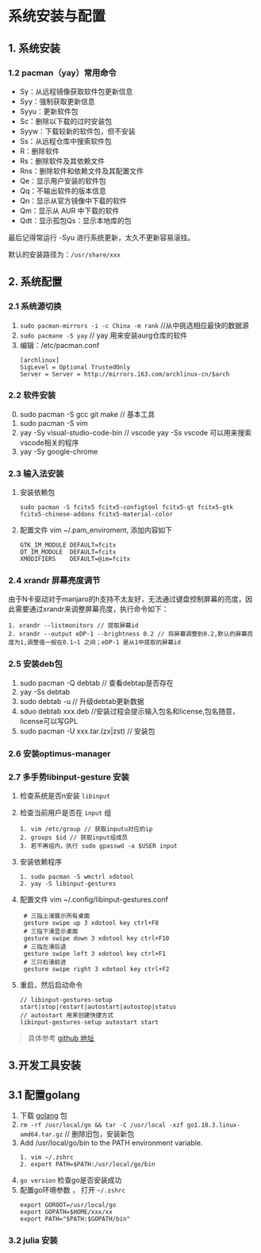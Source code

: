 # 系统安装与配置

## 1. 系统安装


### 1.2 pacman（yay）常用命令

- Sy：从远程镜像获取软件包更新信息
- Syy：强制获取更新信息
- Syyu：更新软件包
- Sc：删除以下载的过时安装包
- Syyw：下载较新的软件包，但不安装
- Ss：从远程仓库中搜索软件包
- R：删除软件
- Rs：删除软件及其依赖文件
- Rns：删除软件和依赖文件及其配置文件
- Qe：显示用户安装的软件包
- Qq：不输出软件的版本信息
- Qn：显示从官方镜像中下载的软件
- Qm：显示从 AUR 中下载的软件
- Qdt：显示孤包Qs：显示本地库的包

最后记得常运行 -Syu 进行系统更新，太久不更新容易滚挂。

默认的安装路径为：``/usr/share/xxx``

## 2. 系统配置

### 2.1 系统源切换

1. ```sudo pacman-mirrors -i -c China -m rank``` //从中挑选相应最快的数据源
2. ```sudo pacmane -S yay``` // yay 用来安装aurg仓库的软件
3. 编辑：/etc/pacman.conf
    ```
    [archlinux]
    SigLevel = Optional TrustedOnly
    Server = Server = http://mirrors.163.com/archlinux-cn/$arch
    ```

### 2.2 软件安装

0. sudo pacman -S gcc git make // 基本工具
1. sudo pacman -S vim 
2. yay -Sy visual-studio-code-bin // vscode  yay -Ss vscode 可以用来搜索vscode相关的程序
3. yay -Sy google-chrome

### 2.3 输入法安装

1. 安装依赖包
    ```
    sudo pacman -S fcitx5 fcitx5-configtool fcitx5-qt fcitx5-gtk fcitx5-chinese-addons fcitx5-material-color
    ```
2. 配置文件 vim ~/.pam_enviroment, 添加内容如下
    ```
    GTK_IM_MODULE DEFAULT=fcitx
    QT_IM_MODULE  DEFAULT=fcitx
    XMODIFIERS    DEFAULT=@im=fcitx
    ```

### 2.4 xrandr 屏幕亮度调节

由于N卡驱动对于manjaro的h支持不太友好，无法通过键盘控制屏幕的亮度，因此需要通过xrandr来调整屏幕亮度，执行命令如下：
```
1. xrandr --listmonitors // 提取屏幕id
2. xrandr --output eDP-1 --brightness 0.2 // 将屏幕调整到0.2,默认的屏幕亮度为1,调整值一般在0.1~1 之间；eDP-1 是从1中提取的屏幕id
```

### 2.5 安装deb包

1. sudo pacman -Q debtab // 查看debtap是否存在
2. yay -Ss debtab
3. sudo debtab -u // 升级debtab更新数据
4. sduo debtab xxx.deb //安装过程会提示输入包名和license,包名随意，license可以写GPL
5. sudo pacman -U xxx.tar.(zx|zst) // 安装包

### 2.6 安装optimus-manager


### 2.7 多手势libinput-gesture 安装

1. 检查系统是否n安装 ``libinput`` 
2. 检查当前用户是否在 ``input`` 组
    ```
    1. vim /etc/group // 获取inputu对应的ip
    2. groups $id // 获取input组成员
    3. 若不再组内，执行 sudo gpasswd -a $USER input
    ```
3.  安装依赖程序
    ```
    1. sudo pacman -S wmctrl xdotool
    2. yay -S libinput-gestures
    ```
4. 配置文件 vim ~/.config/libinput-gestures.conf 
   ```
    # 三指上滑展示所有桌面
    gesture swipe up 3 xdotool key ctrl+F8
    # 三指下滑显示桌面
    gesture swipe down 3 xdotool key ctrl+F10
    # 三指左滑后退
    gesture swipe left 3 xdotool key ctrl+F1
    # 三只右滑前进
    gesture swipe right 3 xdotool key ctrl+F2 
   ```

5. 重启，然后启动命令
   ```
   // libinput-gestures-setup start|stop|restart|autostart|autostop|status
   // autostart 用来创建快捷方式
   libinput-gestures-setup autostart start
   ```

> 具体参考 [github 地址](https://github.com/bulletmark/libinput-gestures)

## 3.开发工具安装

## 3.1 配置golang

1. 下载 [golang](https://golang.org/dl/) 包
2. ``rm -rf /usr/local/go && tar -C /usr/local -xzf go1.18.3.linux-amd64.tar.gz`` // 删除旧包，安装新包
3. Add /usr/local/go/bin to the PATH environment variable.
    ```
    1. vim ~/.zshrc
    2. export PATH=$PATH:/usr/local/go/bin 
    ```
4. ``go version`` 检查go是否安装成功 
5. 配置go环境参数 ， 打开 ``~/.zshrc``
    ```
    export GOROOT=/usr/local/go
    export GOPATH=$HOME/xxx/xx
    export PATH="$PATH:$GOPATH/bin"
    ```           

### 3.2 julia 安装

 